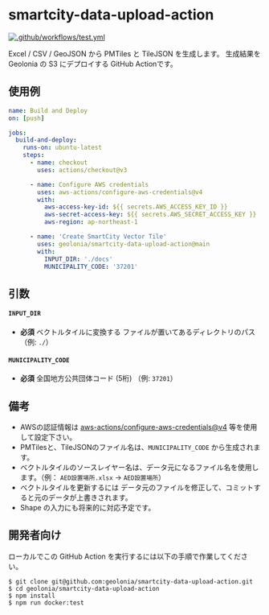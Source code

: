 # smartcity-data-upload-action

[![.github/workflows/test.yml](https://github.com/geolonia/smartcity-data-upload-action/actions/workflows/test.yml/badge.svg)](https://github.com/geolonia/smartcity-data-upload-action/actions/workflows/test.yml)

Excel / CSV / GeoJSON から PMTiles と TileJSON を生成します。 生成結果を Geolonia の S3 にデプロイする GitHub Actionです。

## 使用例

```yaml
name: Build and Deploy
on: [push]

jobs:
  build-and-deploy:
    runs-on: ubuntu-latest
    steps:
      - name: checkout
        uses: actions/checkout@v3

      - name: Configure AWS credentials
        uses: aws-actions/configure-aws-credentials@v4
        with:
          aws-access-key-id: ${{ secrets.AWS_ACCESS_KEY_ID }}
          aws-secret-access-key: ${{ secrets.AWS_SECRET_ACCESS_KEY }}
          aws-region: ap-northeast-1

      - name: 'Create SmartCity Vector Tile'
        uses: geolonia/smartcity-data-upload-action@main
        with:
          INPUT_DIR: './docs'
          MUNICIPALITY_CODE: '37201'
```

## 引数

#### `INPUT_DIR`
- **必須** ベクトルタイルに変換する ファイルが置いてあるディレクトリのパス　（例: `./`）

#### `MUNICIPALITY_CODE`
- **必須** 全国地方公共団体コード (5桁) （例: `37201`）



## 備考
* AWSの認証情報は [aws-actions/configure-aws-credentials@v4](https://github.com/aws-actions/configure-aws-credentials) 等を使用して設定下さい。
* PMTilesと、TileJSONのファイル名は、`MUNICIPALITY_CODE` から生成されます。
* ベクトルタイルのソースレイヤー名は、データ元になるファイル名を使用します。（例： `AED設置場所.xlsx` → `AED設置場所`）
* ベクトルタイルを更新するには データ元のファイルを修正して、コミットすると元のデータが上書きされます。
* Shape の入力にも将来的に対応予定です。

##  開発者向け

ローカルでこの GitHub Action を実行するには以下の手順で作業してください。

```
$ git clone git@github.com:geolonia/smartcity-data-upload-action.git
$ cd geolonia/smartcity-data-upload-action
$ npm install
$ npm run docker:test
```
